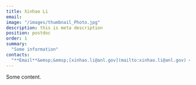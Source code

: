 ```yaml
---
title: Xinhao Li
email: 
image: "/images/thumbnail_Photo.jpg"
description: this is meta description
position: postdoc
order: 1
summary:
  "Some information"
contacts:
  "**Email**&emsp;&emsp;[xinhao.li@anl.gov](mailto:xinhao.li@anl.gov) <br><br>" 
---
```

Some content.

